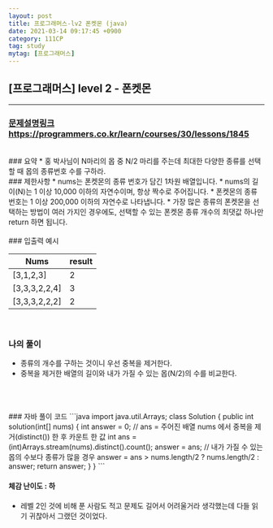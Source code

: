 ```yaml
---
layout: post
title: 프로그래머스-lv2 폰켓몬 (java)
date: 2021-03-14 09:17:45 +0900
category: 111CP
tag: study
mytag: [프로그래머스]
---
```


## [프로그래머스] level 2 - 폰켓몬

---
### [문제설명링크   ](https://programmers.co.kr/learn/courses/30/lessons/1845)https://programmers.co.kr/learn/courses/30/lessons/1845
<br>
### 요약
* 홍 박사님이 N마리의 몹 중 N/2 마리를 주는데 최대한 다양한 종류를 선택할 때 몹의 종류번호 수를 구하라.

<br>
### 제한사항
* nums는 폰켓몬의 종류 번호가 담긴 1차원 배열입니다.
* nums의 길이(N)는 1 이상 10,000 이하의 자연수이며, 항상 짝수로 주어집니다.
* 폰켓몬의 종류 번호는 1 이상 200,000 이하의 자연수로 나타냅니다.
* 가장 많은 종류의 폰켓몬을 선택하는 방법이 여러 가지인 경우에도, 선택할 수 있는 폰켓몬 종류 개수의 최댓값 하나만 return 하면 됩니다.
<br>


<br>
### 입출력 예시

| Nums |result|
|--------------------|---|
|[3,1,2,3] |2|
|[3,3,3,2,2,4]|3|
|[3,3,3,2,2,2]|2|



<br>

### 나의 풀이

* 종류의 개수를 구하는 것이니 우선 중복을 제거한다.
* 중복을 제거한 배열의 길이와 내가 가질 수 있는 몹(N/2)의 수를 비교한다.
<br>

<br>
<br>
### 자바 풀이 코드
```java
import java.util.Arrays;
class Solution {
    public int solution(int[] nums) {
        int answer = 0;
        // ans = 주어진 배열 nums 에서 중복을 제거(distinct()) 한 후 카운트 한 값
        int ans = (int)Arrays.stream(nums).distinct().count();
        answer = ans;
        // 내가 가질 수 있는 몹의 수보다 종류가 많을 경우 
        answer = ans > nums.length/2 ? nums.length/2 : answer;
        return answer;
    }
}
```

#### 체감 난이도 :  하
* 레벨 2인 것에 비해 푼 사람도 적고 문제도 길어서 어려울거라 생각했는데 다들 읽기 귀찮아서 그랬던 것이었다.
